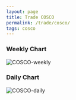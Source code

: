 ```yaml
---
layout: page
title: Trade COSCO
permalink: /trade/cosco/
tags: cosco
---
```


### Weekly Chart
![COSCO-weekly](http://www.marketwatch.com/kaavio.Webhost/charts/big.chart?nosettings=1&symb=COSCO&uf=0&type=4&size=3&sid=12456485&style=1013&freq=2&time=12&ma=5&maval=50,200&lf=4&lf2=0&lf3=0&height=510&width=720&mocktick=1)

### Daily Chart
![COSCO-daily](http://www.marketwatch.com/kaavio.Webhost/charts/big.chart?nosettings=1&symb=COSCO&uf=7168&type=4&size=3&sid=12456485&style=1013&freq=1&time=8&ma=6&maval=20,50,200&lf=4&lf2=0&lf3=0&height=510&width=720&mocktick=1)
